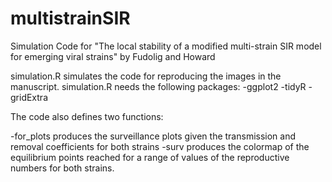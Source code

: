 # multistrainSIR
Simulation Code for "The local stability of a modified multi-strain SIR model for emerging viral strains" by Fudolig and Howard

simulation.R simulates the code for reproducing the images in the manuscript. simulation.R needs the following packages:
-ggplot2
-tidyR
-gridExtra

The code also defines two functions:

-for_plots produces the surveillance plots given the transmission and removal coefficients for both strains
-surv produces the colormap of the equilibrium points reached for a range of values of the reproductive numbers for both strains.
